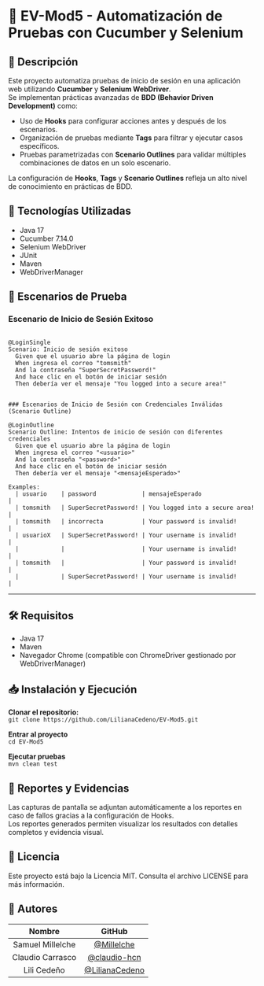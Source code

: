 # 🧪 EV-Mod5 - Automatización de Pruebas con Cucumber y Selenium

## 📌 Descripción

Este proyecto automatiza pruebas de inicio de sesión en una aplicación web utilizando **Cucumber** y **Selenium WebDriver**.  
Se implementan prácticas avanzadas de **BDD (Behavior Driven Development)** como:

- Uso de **Hooks** para configurar acciones antes y después de los escenarios.
- Organización de pruebas mediante **Tags** para filtrar y ejecutar casos específicos.
- Pruebas parametrizadas con **Scenario Outlines** para validar múltiples combinaciones de datos en un solo escenario.

La configuración de **Hooks**, **Tags** y **Scenario Outlines** refleja un alto nivel de conocimiento en prácticas de BDD.

## 🚀 Tecnologías Utilizadas

- Java 17
- Cucumber 7.14.0
- Selenium WebDriver
- JUnit
- Maven
- WebDriverManager

## 📝 Escenarios de Prueba

### Escenario de Inicio de Sesión Exitoso
```gherkin

@LoginSingle
Scenario: Inicio de sesión exitoso
  Given que el usuario abre la página de login
  When ingresa el correo "tomsmith"
  And la contraseña "SuperSecretPassword!"
  And hace clic en el botón de iniciar sesión
  Then debería ver el mensaje "You logged into a secure area!"


### Escenarios de Inicio de Sesión con Credenciales Inválidas (Scenario Outline)

@LoginOutline
Scenario Outline: Intentos de inicio de sesión con diferentes credenciales
  Given que el usuario abre la página de login
  When ingresa el correo "<usuario>"
  And la contraseña "<password>"
  And hace clic en el botón de iniciar sesión
  Then debería ver el mensaje "<mensajeEsperado>"

Examples:
  | usuario    | password             | mensajeEsperado                 |
  | tomsmith   | SuperSecretPassword! | You logged into a secure area!  |
  | tomsmith   | incorrecta           | Your password is invalid!       |
  | usuarioX   | SuperSecretPassword! | Your username is invalid!       |
  |            |                      | Your username is invalid!       |
  | tomsmith   |                      | Your password is invalid!       |
  |            | SuperSecretPassword! | Your username is invalid!       |
```

--- 

## 🛠️ Requisitos

- Java 17  
- Maven  
- Navegador Chrome (compatible con ChromeDriver gestionado por WebDriverManager)  

## 📥 Instalación y Ejecución

**Clonar el repositorio:**  
  `git clone https://github.com/LilianaCedeno/EV-Mod5.git`  

**Entrar al proyecto**  
  `cd EV-Mod5`

**Ejecutar pruebas**  
  `mvn clean test`


## 📸 Reportes y Evidencias  

  Las capturas de pantalla se adjuntan automáticamente a los reportes en caso de fallos gracias a la configuración de Hooks.  
  Los reportes generados permiten visualizar los resultados con detalles completos y evidencia visual.

## 📄 Licencia  

Este proyecto está bajo la Licencia MIT. Consulta el archivo LICENSE para más información.

## 👥 Autores

|       Nombre     | GitHub                 |
|:---------------:|:---------------------: |
| Samuel Millelche| [@Millelche](https://github.com/Millelche) |
| Claudio Carrasco| [@claudio-hcn](https://github.com/claudio-hcn) |
| Lili Cedeño     | [@LilianaCedeno](https://github.com/LilianaCedeno) |
